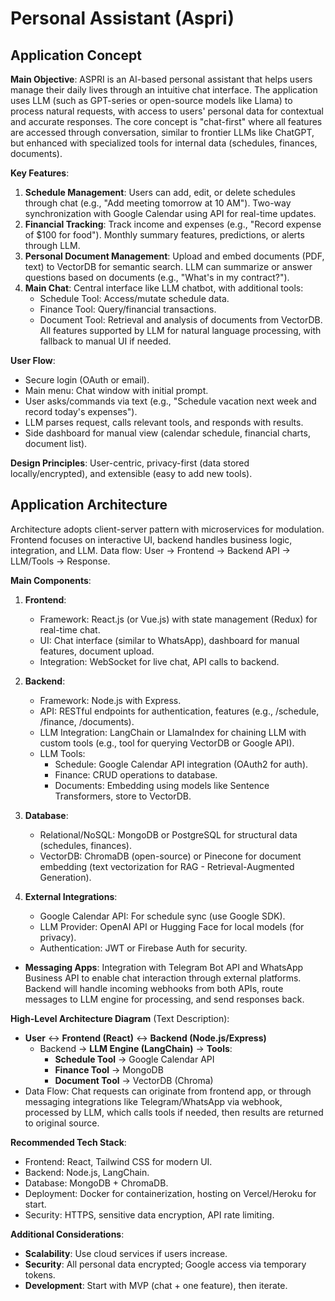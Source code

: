 # Personal Assistant (Aspri)

## Application Concept

**Main Objective**: ASPRI is an AI-based personal assistant that helps users manage their daily lives through an intuitive chat interface. The application uses LLM (such as GPT-series or open-source models like Llama) to process natural requests, with access to users' personal data for contextual and accurate responses. The core concept is "chat-first" where all features are accessed through conversation, similar to frontier LLMs like ChatGPT, but enhanced with specialized tools for internal data (schedules, finances, documents).

**Key Features**:
1. **Schedule Management**: Users can add, edit, or delete schedules through chat (e.g., "Add meeting tomorrow at 10 AM"). Two-way synchronization with Google Calendar using API for real-time updates.
2. **Financial Tracking**: Track income and expenses (e.g., "Record expense of $100 for food"). Monthly summary features, predictions, or alerts through LLM.
3. **Personal Document Management**: Upload and embed documents (PDF, text) to VectorDB for semantic search. LLM can summarize or answer questions based on documents (e.g., "What's in my contract?").
4. **Main Chat**: Central interface like LLM chatbot, with additional tools:
   - Schedule Tool: Access/mutate schedule data.
   - Finance Tool: Query/financial transactions.
   - Document Tool: Retrieval and analysis of documents from VectorDB.
   All features supported by LLM for natural language processing, with fallback to manual UI if needed.

**User Flow**:
- Secure login (OAuth or email).
- Main menu: Chat window with initial prompt.
- User asks/commands via text (e.g., "Schedule vacation next week and record today's expenses").
- LLM parses request, calls relevant tools, and responds with results.
- Side dashboard for manual view (calendar schedule, financial charts, document list).

**Design Principles**: User-centric, privacy-first (data stored locally/encrypted), and extensible (easy to add new tools).

## Application Architecture

Architecture adopts client-server pattern with microservices for modulation. Frontend focuses on interactive UI, backend handles business logic, integration, and LLM. Data flow: User → Frontend → Backend API → LLM/Tools → Response.

**Main Components**:
1. **Frontend**:
   - Framework: React.js (or Vue.js) with state management (Redux) for real-time chat.
   - UI: Chat interface (similar to WhatsApp), dashboard for manual features, document upload.
   - Integration: WebSocket for live chat, API calls to backend.

2. **Backend**:
   - Framework: Node.js with Express.
   - API: RESTful endpoints for authentication, features (e.g., /schedule, /finance, /documents).
   - LLM Integration: LangChain or LlamaIndex for chaining LLM with custom tools (e.g., tool for querying VectorDB or Google API).
   - LLM Tools: 
     - Schedule: Google Calendar API integration (OAuth2 for auth).
     - Finance: CRUD operations to database.
     - Documents: Embedding using models like Sentence Transformers, store to VectorDB.

3. **Database**:
   - Relational/NoSQL: MongoDB or PostgreSQL for structural data (schedules, finances).
   - VectorDB: ChromaDB (open-source) or Pinecone for document embedding (text vectorization for RAG - Retrieval-Augmented Generation).

4. **External Integrations**:
   - Google Calendar API: For schedule sync (use Google SDK).
   - LLM Provider: OpenAI API or Hugging Face for local models (for privacy).
   - Authentication: JWT or Firebase Auth for security.
- **Messaging Apps**: Integration with Telegram Bot API and WhatsApp Business API to enable chat interaction through external platforms. Backend will handle incoming webhooks from both APIs, route messages to LLM engine for processing, and send responses back.

**High-Level Architecture Diagram** (Text Description):
- **User** ↔ **Frontend (React)** ↔ **Backend (Node.js/Express)** 
  - Backend → **LLM Engine (LangChain)** → **Tools**:
    - **Schedule Tool** → Google Calendar API
    - **Finance Tool** → MongoDB
    - **Document Tool** → VectorDB (Chroma)
- Data Flow: Chat requests can originate from frontend app, or through messaging integrations like Telegram/WhatsApp via webhook, processed by LLM, which calls tools if needed, then results are returned to original source.

**Recommended Tech Stack**:
- Frontend: React, Tailwind CSS for modern UI.
- Backend: Node.js, LangChain.
- Database: MongoDB + ChromaDB.
- Deployment: Docker for containerization, hosting on Vercel/Heroku for start.
- Security: HTTPS, sensitive data encryption, API rate limiting.

**Additional Considerations**:
- **Scalability**: Use cloud services if users increase.
- **Security**: All personal data encrypted; Google access via temporary tokens.
- **Development**: Start with MVP (chat + one feature), then iterate.
